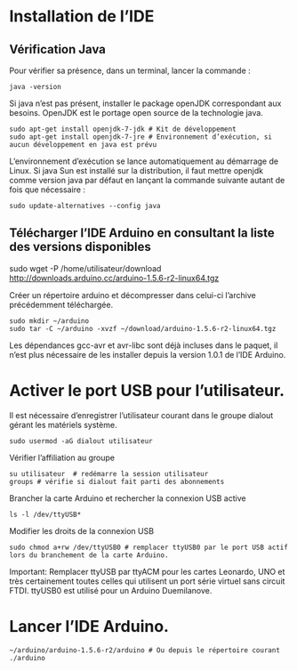 # Installation de l’IDE
## Vérification Java
Pour vérifier sa présence, dans un terminal, lancer la commande   :
```
java -version
```
Si java n’est pas présent, installer le package openJDK correspondant aux besoins.
OpenJDK est le portage open source de la technologie java.
```
sudo apt-get install openjdk-7-jdk # Kit de développement
sudo apt-get install openjdk-7-jre # Environnement d’exécution, si aucun développement en java est prévu
```
L’environnement d’exécution se lance automatiquement au démarrage de Linux.
Si java Sun est installé sur la distribution, il faut mettre openjdk comme version java par défaut en lançant la commande suivante autant de fois que nécessaire :
```
sudo update-alternatives --config java
```
## Télécharger l’IDE Arduino en consultant la liste des versions disponibles
sudo wget -P /home/utilisateur/download http://downloads.arduino.cc/arduino-1.5.6-r2-linux64.tgz

Créer un répertoire arduino et décompresser dans celui-ci l’archive précédemment téléchargée.
```
sudo mkdir ~/arduino
sudo tar -C ~/arduino -xvzf ~/download/arduino-1.5.6-r2-linux64.tgz
```
Les dépendances gcc-avr et avr-libc sont déjà incluses dans le paquet, il n’est plus nécessaire de les installer depuis la version 1.0.1 de l’IDE Arduino.

# Activer le port USB pour l’utilisateur.
Il est nécessaire d’enregistrer l’utilisateur courant dans le groupe dialout gérant les matériels système.
```
sudo usermod -aG dialout utilisateur
```
Vérifier l’affiliation au groupe
```
su utilisateur  # redémarre la session utilisateur
groups # vérifie si dialout fait parti des abonnements
```
Brancher la carte Arduino et rechercher la connexion USB active
```
ls -l /dev/ttyUSB*
```
Modifier les droits de la connexion USB
```
sudo chmod a+rw /dev/ttyUSB0 # remplacer ttyUSB0 par le port USB actif lors du branchement de la carte Arduino.
```
Important: Remplacer ttyUSB par ttyACM pour les cartes Leonardo, UNO et très certainement toutes celles qui utilisent un port série virtuel sans circuit FTDI. ttyUSB0 est utilisé pour un Arduino Duemilanove.

# Lancer l’IDE Arduino.
```
~/arduino/arduino-1.5.6-r2/arduino # Ou depuis le répertoire courant ./arduino
```
